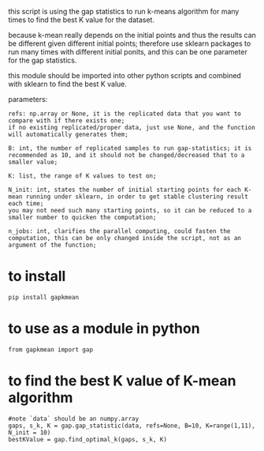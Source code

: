 this script is using the gap statistics to run k-means algorithm for many times to 
find the best K value for the dataset.

because k-mean really depends on the initial points and thus the results can be different given different initial points; 
therefore use sklearn packages to run many times with different initial ponits, and this can be one parameter for the gap statistics.

this module should be imported into other python scripts and combined with sklearn to find the best K value.


parameters:

    refs: np.array or None, it is the replicated data that you want to compare with if there exists one; 
    if no existing replicated/proper data, just use None, and the function will automatically generates them; 
    
    B: int, the number of replicated samples to run gap-statistics; it is recommended as 10, and it should not be changed/decreased that to a smaller value;
    
    K: list, the range of K values to test on;
    
    N_init: int, states the number of initial starting points for each K-mean running under sklearn, in order to get stable clustering result each time; 
    you may not need such many starting points, so it can be reduced to a smaller number to quicken the computation;
    
    n_jobs: int, clarifies the parallel computing, could fasten the computation, this can be only changed inside the script, not as an argument of the function;


# to install
    pip install gapkmean


# to use as a module in python
    from gapkmean import gap

# to find the best K value of K-mean algorithm

    #note `data` should be an numpy.array
    gaps, s_k, K = gap.gap_statistic(data, refs=None, B=10, K=range(1,11), N_init = 10)
    bestKValue = gap.find_optimal_k(gaps, s_k, K)

    